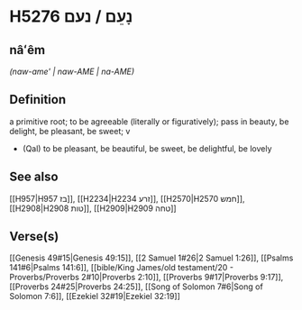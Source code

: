 # H5276 נָעֵם / נעם

## nâʻêm

_(naw-ame' | naw-AME | na-AME)_

## Definition

a primitive root; to be agreeable (literally or figuratively); pass in beauty, be delight, be pleasant, be sweet; v

- (Qal) to be pleasant, be beautiful, be sweet, be delightful, be lovely

## See also

[[H957|H957 בז]], [[H2234|H2234 זרע]], [[H2570|H2570 חמש]], [[H2908|H2908 טות]], [[H2909|H2909 טחה]]

## Verse(s)

[[Genesis 49#15|Genesis 49:15]], [[2 Samuel 1#26|2 Samuel 1:26]], [[Psalms 141#6|Psalms 141:6]], [[bible/King James/old testament/20 - Proverbs/Proverbs 2#10|Proverbs 2:10]], [[Proverbs 9#17|Proverbs 9:17]], [[Proverbs 24#25|Proverbs 24:25]], [[Song of Solomon 7#6|Song of Solomon 7:6]], [[Ezekiel 32#19|Ezekiel 32:19]]